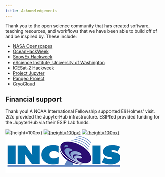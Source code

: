 ```yaml
---
title: Acknowledgements
---
```


Thank you to the open science community that has created software, teaching resources, and workflows that we have been able to build off of and be inspired by. These include: 

- [NASA Openscapes](https://nasa-openscapes.github.io)
- [OceanHackWeek](https://oceanhackweek.org)
- [SnowEx Hackweek](https://snowex.hackweek.io/)
- [eScience Institute, University of Washington](https://guidebook.hackweek.io/intro.html)
- [ICESat-2 Hackweek](https://icesat-2-2022.hackweek.io/)
- [Project Jupyter](https://jupyter.org/)
- [Pangeo Project](https://pangeo.io/)
- [CryoCloud](https://cryointhecloud.com/)


## Financial support

Thank you! A NOAA International Fellowship supported Eli Holmes' visit. 2i2c provided the JupyterHub infrastructure. ESIPfed provided funding for the JupyterHub via their ESIP Lab funds.

![](https://www.fisheries.noaa.gov/themes/custom/noaa_components/images/NOAA_FISHERIES_logoH.png){height=100px}
[![](https://2i2c.org/media/logo.svg){height=100px}](https://2i2c.org)
[![](https://www.esipfed.org/wp-content/uploads/2019/09/esip-logo-uptodate.transparent-background.png){height=100px}](https://www.esipfed.org)
![](images/incois.png)